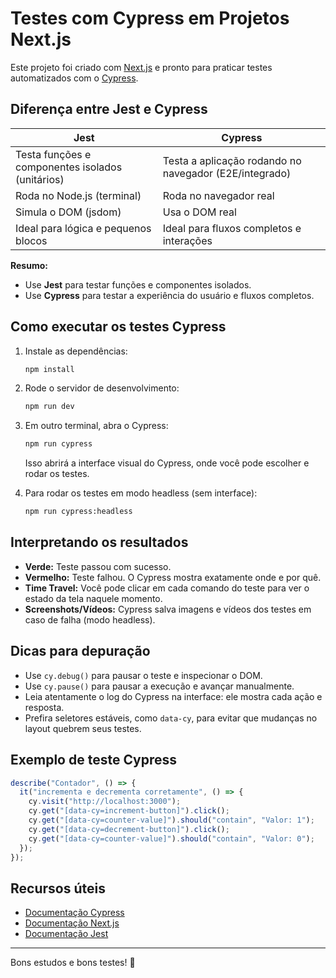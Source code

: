 # Testes com Cypress em Projetos Next.js

Este projeto foi criado com [Next.js](https://nextjs.org) e pronto para praticar testes automatizados com o [Cypress](https://www.cypress.io/).

## Diferença entre Jest e Cypress

| Jest                                             | Cypress                                                |
| ------------------------------------------------ | ------------------------------------------------------ |
| Testa funções e componentes isolados (unitários) | Testa a aplicação rodando no navegador (E2E/integrado) |
| Roda no Node.js (terminal)                       | Roda no navegador real                                 |
| Simula o DOM (jsdom)                             | Usa o DOM real                                         |
| Ideal para lógica e pequenos blocos              | Ideal para fluxos completos e interações               |

**Resumo:**

- Use **Jest** para testar funções e componentes isolados.
- Use **Cypress** para testar a experiência do usuário e fluxos completos.

## Como executar os testes Cypress

1. Instale as dependências:

   ```bash
   npm install
   ```

2. Rode o servidor de desenvolvimento:

   ```bash
   npm run dev
   ```

3. Em outro terminal, abra o Cypress:

   ```bash
   npm run cypress
   ```

   Isso abrirá a interface visual do Cypress, onde você pode escolher e rodar os testes.

4. Para rodar os testes em modo headless (sem interface):
   ```bash
   npm run cypress:headless
   ```

## Interpretando os resultados

- **Verde:** Teste passou com sucesso.
- **Vermelho:** Teste falhou. O Cypress mostra exatamente onde e por quê.
- **Time Travel:** Você pode clicar em cada comando do teste para ver o estado da tela naquele momento.
- **Screenshots/Vídeos:** Cypress salva imagens e vídeos dos testes em caso de falha (modo headless).

## Dicas para depuração

- Use `cy.debug()` para pausar o teste e inspecionar o DOM.
- Use `cy.pause()` para pausar a execução e avançar manualmente.
- Leia atentamente o log do Cypress na interface: ele mostra cada ação e resposta.
- Prefira seletores estáveis, como `data-cy`, para evitar que mudanças no layout quebrem seus testes.

## Exemplo de teste Cypress

```js
describe("Contador", () => {
  it("incrementa e decrementa corretamente", () => {
    cy.visit("http://localhost:3000");
    cy.get("[data-cy=increment-button]").click();
    cy.get("[data-cy=counter-value]").should("contain", "Valor: 1");
    cy.get("[data-cy=decrement-button]").click();
    cy.get("[data-cy=counter-value]").should("contain", "Valor: 0");
  });
});
```

## Recursos úteis

- [Documentação Cypress](https://docs.cypress.io/)
- [Documentação Next.js](https://nextjs.org/docs)
- [Documentação Jest](https://jestjs.io/)

---

Bons estudos e bons testes! 🚀
